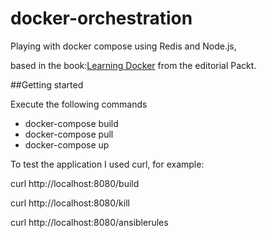 # docker-orchestration
Playing with docker compose using Redis and Node.js, 

based in the book:[Learning Docker](https://www.amazon.es/Learning-Docker-Second-Jeeva-Chelladhurai/dp/1786462923) from the editorial Packt.

##Getting started

Execute the following commands

   - docker-compose build
   - docker-compose pull
   - docker-compose up
   
To test the application I used curl, for example:

curl http://localhost:8080/build

curl http://localhost:8080/kill

curl http://localhost:8080/ansiblerules

